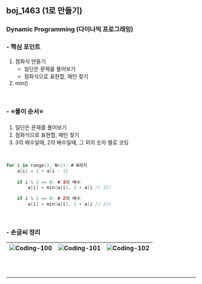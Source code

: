 ## boj_1463 (1로 만들기)
### Dynamic Programming (다이나믹 프로그래밍)


### - 핵심 포인트
1. 점화식 만들기
   - 일단은 문제를 풀어보기
   - 점화식으로 표현할, 패턴 찾기
2. min() 
   
<br>

### - ⭐️풀이 순서⭐️
1. 일단은 문제를 풀어보기
2. 점화식으로 표현할, 패턴 찾기
3. 3의 배수일때, 2의 배수일때, 그 외의 숫자 별로 코딩

<br>

```swift
for i in range(2, N+1): # N까지
    a[i] = 1 + a[i - 1]
    
    if i % 3 == 0: # 3의 배수
        a[i] = min(a[i], 1 + a[i // 3])

    if i % 2 == 0: # 2의 배수
        a[i] = min(a[i], 1 + a[i // 2])
```
<br>

### - 손글씨 정리

![Coding-100](https://github.com/user-attachments/assets/ca4cc236-220c-4a02-b91b-f7dbc05dc2a2) | ![Coding-101](https://github.com/user-attachments/assets/03e79415-5b87-4e95-b056-d92e190eef5e) | ![Coding-102](https://github.com/user-attachments/assets/88b454be-3cf7-4809-b149-4bb2084a6d3c)
--- | --- | --- | 




<br>
<br>

---------------------------------------
